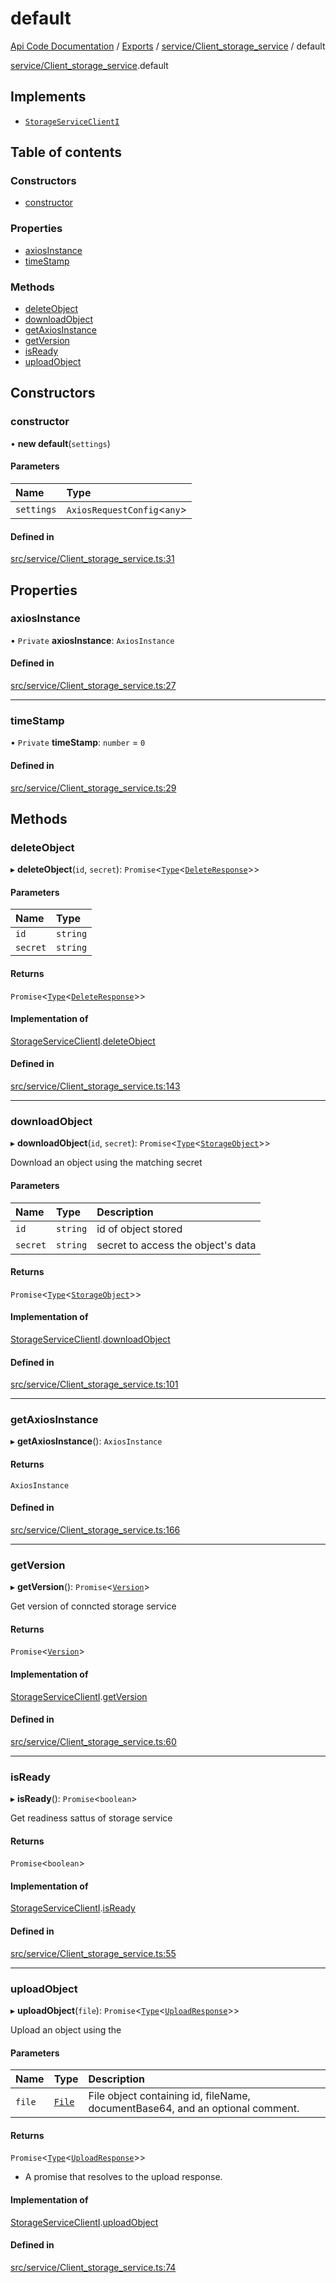 # default
 
[Api Code Documentation](../README.md) / [Exports](../modules.md) / [service/Client\_storage\_service](../modules/service_Client_storage_service.md) / default

[service/Client\_storage\_service](../modules/service_Client_storage_service.md).default

## Implements

- [`StorageServiceClientI`](../interfaces/service_Client_storage_service_h.StorageServiceClientI.md)

## Table of contents

### Constructors

- [constructor](service_Client_storage_service.default.md#constructor)

### Properties

- [axiosInstance](service_Client_storage_service.default.md#axiosinstance)
- [timeStamp](service_Client_storage_service.default.md#timestamp)

### Methods

- [deleteObject](service_Client_storage_service.default.md#deleteobject)
- [downloadObject](service_Client_storage_service.default.md#downloadobject)
- [getAxiosInstance](service_Client_storage_service.default.md#getaxiosinstance)
- [getVersion](service_Client_storage_service.default.md#getversion)
- [isReady](service_Client_storage_service.default.md#isready)
- [uploadObject](service_Client_storage_service.default.md#uploadobject)

## Constructors

### constructor

• **new default**(`settings`)

#### Parameters

| Name | Type |
| :------ | :------ |
| `settings` | `AxiosRequestConfig`\<`any`\> |

#### Defined in

[src/service/Client_storage_service.ts:31](https://github.com/openkfw/TruBudget/blob/086d599/api/src/service/Client_storage_service.ts#L31)

## Properties

### axiosInstance

• `Private` **axiosInstance**: `AxiosInstance`

#### Defined in

[src/service/Client_storage_service.ts:27](https://github.com/openkfw/TruBudget/blob/086d599/api/src/service/Client_storage_service.ts#L27)

___

### timeStamp

• `Private` **timeStamp**: `number` = `0`

#### Defined in

[src/service/Client_storage_service.ts:29](https://github.com/openkfw/TruBudget/blob/086d599/api/src/service/Client_storage_service.ts#L29)

## Methods

### deleteObject

▸ **deleteObject**(`id`, `secret`): `Promise`\<[`Type`](../modules/result.md#type)\<[`DeleteResponse`](../interfaces/service_Client_storage_service_h.DeleteResponse.md)\>\>

#### Parameters

| Name | Type |
| :------ | :------ |
| `id` | `string` |
| `secret` | `string` |

#### Returns

`Promise`\<[`Type`](../modules/result.md#type)\<[`DeleteResponse`](../interfaces/service_Client_storage_service_h.DeleteResponse.md)\>\>

#### Implementation of

[StorageServiceClientI](../interfaces/service_Client_storage_service_h.StorageServiceClientI.md).[deleteObject](../interfaces/service_Client_storage_service_h.StorageServiceClientI.md#deleteobject)

#### Defined in

[src/service/Client_storage_service.ts:143](https://github.com/openkfw/TruBudget/blob/086d599/api/src/service/Client_storage_service.ts#L143)

___

### downloadObject

▸ **downloadObject**(`id`, `secret`): `Promise`\<[`Type`](../modules/result.md#type)\<[`StorageObject`](../interfaces/service_Client_storage_service_h.StorageObject.md)\>\>

Download an object using the matching secret

#### Parameters

| Name | Type | Description |
| :------ | :------ | :------ |
| `id` | `string` | id of object stored |
| `secret` | `string` | secret to access the object's data |

#### Returns

`Promise`\<[`Type`](../modules/result.md#type)\<[`StorageObject`](../interfaces/service_Client_storage_service_h.StorageObject.md)\>\>

#### Implementation of

[StorageServiceClientI](../interfaces/service_Client_storage_service_h.StorageServiceClientI.md).[downloadObject](../interfaces/service_Client_storage_service_h.StorageServiceClientI.md#downloadobject)

#### Defined in

[src/service/Client_storage_service.ts:101](https://github.com/openkfw/TruBudget/blob/086d599/api/src/service/Client_storage_service.ts#L101)

___

### getAxiosInstance

▸ **getAxiosInstance**(): `AxiosInstance`

#### Returns

`AxiosInstance`

#### Defined in

[src/service/Client_storage_service.ts:166](https://github.com/openkfw/TruBudget/blob/086d599/api/src/service/Client_storage_service.ts#L166)

___

### getVersion

▸ **getVersion**(): `Promise`\<[`Version`](../interfaces/service_Client_storage_service_h.Version.md)\>

Get version of conncted storage service

#### Returns

`Promise`\<[`Version`](../interfaces/service_Client_storage_service_h.Version.md)\>

#### Implementation of

[StorageServiceClientI](../interfaces/service_Client_storage_service_h.StorageServiceClientI.md).[getVersion](../interfaces/service_Client_storage_service_h.StorageServiceClientI.md#getversion)

#### Defined in

[src/service/Client_storage_service.ts:60](https://github.com/openkfw/TruBudget/blob/086d599/api/src/service/Client_storage_service.ts#L60)

___

### isReady

▸ **isReady**(): `Promise`\<`boolean`\>

Get readiness sattus of storage service

#### Returns

`Promise`\<`boolean`\>

#### Implementation of

[StorageServiceClientI](../interfaces/service_Client_storage_service_h.StorageServiceClientI.md).[isReady](../interfaces/service_Client_storage_service_h.StorageServiceClientI.md#isready)

#### Defined in

[src/service/Client_storage_service.ts:55](https://github.com/openkfw/TruBudget/blob/086d599/api/src/service/Client_storage_service.ts#L55)

___

### uploadObject

▸ **uploadObject**(`file`): `Promise`\<[`Type`](../modules/result.md#type)\<[`UploadResponse`](../interfaces/service_Client_storage_service_h.UploadResponse.md)\>\>

Upload an object using the

#### Parameters

| Name | Type | Description |
| :------ | :------ | :------ |
| `file` | [`File`](../interfaces/service_domain_document_document_upload.File.md) | File object containing id, fileName, documentBase64, and an optional comment. |

#### Returns

`Promise`\<[`Type`](../modules/result.md#type)\<[`UploadResponse`](../interfaces/service_Client_storage_service_h.UploadResponse.md)\>\>

- A promise that resolves to the upload response.

#### Implementation of

[StorageServiceClientI](../interfaces/service_Client_storage_service_h.StorageServiceClientI.md).[uploadObject](../interfaces/service_Client_storage_service_h.StorageServiceClientI.md#uploadobject)

#### Defined in

[src/service/Client_storage_service.ts:74](https://github.com/openkfw/TruBudget/blob/086d599/api/src/service/Client_storage_service.ts#L74)
